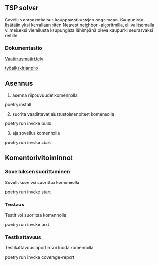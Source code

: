 ## TSP solver

Sovellus antaa ratkaisun kauppamatkustajan ongelmaan. Kaupunkeja lisätään yksi kerrallaan siten Nearest neighbor -algoritmilla, eli valitsemalla viimeiseksi vierailusta kaupungista lähimpänä oleva kaupunki seuraavaksi reitille.

### Dokumentaatio

[Vaatimusmäärittely](https://github.com/mikkope123/ot-harjoitustyo/blob/master/dokumentaatio/vaatimusmaarittely.md)

[työaikakirjanpito](https://github.com/mikkope123/ot-harjoitustyo/blob/master/dokumentaatio/tyoaikakirjanpito.md)

## Asennus

1. asenna riippuvuudet komennolla

poetry install

2. suorita vaadittavat alustustoimenpiteet komennolla

poetry run invoke build

3. aja sovellus komennolla

poetry run invoke start

## Komentorivitoiminnot

### Sovelluksen suorittaminen

Sovelluksen voi suorittaa komennolla

poetry run invoke start

### Testaus

Testit voi suorittaa komennolla

poetry run invoke test

### Testikattavuus

Testikattavuusraportin voi luoda komennolla

poetry run invoke coverage-report
